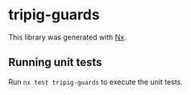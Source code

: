 # tripig-guards

This library was generated with [Nx](https://nx.dev).

## Running unit tests

Run `nx test tripig-guards` to execute the unit tests.
